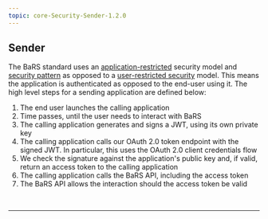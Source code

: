 ```yaml
---
topic: core-Security-Sender-1.2.0
---
```


## Sender

The BaRS standard uses an [application-restricted](https://digital.nhs.uk/developer/guides-and-documentation/security-and-authorisation#application-restricted-apis) security model and [security pattern](https://digital.nhs.uk/developer/guides-and-documentation/security-and-authorisation/application-restricted-restful-apis-signed-jwt-authentication#how-this-pattern-works) as opposed to a [user-restricted security](https://digital.nhs.uk/developer/guides-and-documentation/security-and-authorisation#user-restricted-apis) model. This means the application is authenticated as opposed to the end-user using it. The high level steps for a sending application are defined below:

1. The end user launches the calling application
2. Time passes, until the user needs to interact with BaRS 
3. The calling application generates and signs a JWT, using its own private key
4. The calling application calls our OAuth 2.0 token endpoint with the signed JWT. In particular, this uses the OAuth 2.0 client credentials flow
5. We check the signature against the application's public key and, if valid, return an access token to the calling application
6. The calling application calls the BaRS API, including the access token
7. The BaRS API allows the interaction should the access token be valid

<br>
<hr>